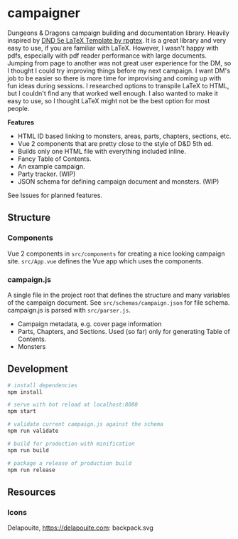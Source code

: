 # campaigner

Dungeons & Dragons campaign building and documentation library. Heavily inspired by [DND 5e LaTeX Template by rpgtex](https://github.com/rpgtex/DND-5e-LaTeX-Template). It is a great library and very easy to use, if you are familiar with LaTeX. However, I wasn't happy with pdfs, especially with pdf reader performance with large documents. Jumping from page to another was not great user experience for the DM, so I thought I could try improving things before my next campaign. I want DM's job to be easier so there is more time for improvising and coming up with fun ideas during sessions. I researched options to transpile LaTeX to HTML, but I couldn't find any that worked well enough. I also wanted to make it easy to use, so I thought LaTeX might not be the best option for most people.

**Features**

- HTML ID based linking to monsters, areas, parts, chapters, sections, etc.
- Vue 2 components that are pretty close to the style of D&D 5th ed.
- Builds only one HTML file with everything included inline.
- Fancy Table of Contents.
- An example campaign.
- Party tracker. (WIP)
- JSON schema for defining campaign document and monsters. (WIP)

See Issues for planned features.

## Structure

### Components

Vue 2 components in `src/components` for creating a nice looking campaign site. `src/App.vue` defines the Vue app which uses the components.

### campaign.js

A single file in the project root that defines the structure and many variables of the campaign document. See `src/schemas/campaign.json` for file schema. campaign.js is parsed with `src/parser.js`.

- Campaign metadata, e.g. cover page information
- Parts, Chapters, and Sections. Used (so far) only for generating Table of Contents.
- Monsters

## Development

```bash
# install dependencies
npm install

# serve with hot reload at localhost:8080
npm start

# validate current campaign.js against the schema
npm run validate

# build for production with minification
npm run build

# package a release of production build
npm run release
```

## Resources

### Icons

Delapouite, https://delapouite.com: backpack.svg
